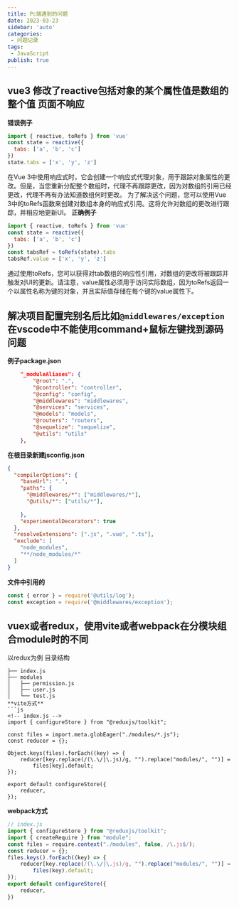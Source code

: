 ```yaml
---
title: Pc端遇到的问题
date: 2023-03-23
sidebar: 'auto'
categories:
 - 问题记录
tags:
 - JavaScript
publish: true
---
```

## vue3 修改了reactive包括对象的某个属性值是数组的整个值 页面不响应
**错误例子**
```js
import { reactive, toRefs } from 'vue'
const state = reactive({
  tabs: ['a', 'b', 'c']
})
state.tabs = ['x', 'y', 'z']
```
在Vue 3中使用响应式时，它会创建一个响应式代理对象，用于跟踪对象属性的更改。但是，当您重新分配整个数组时，代理不再跟踪更改，因为对数组的引用已经更改，代理不再有办法知道数组何时更改。
为了解决这个问题，您可以使用Vue 3中的toRefs函数来创建对数组本身的响应式引用。这将允许对数组的更改进行跟踪，并相应地更新UI。
**正确例子**
```js
import { reactive, toRefs } from 'vue'
const state = reactive({
  tabs: ['a', 'b', 'c']
})
const tabsRef = toRefs(state).tabs
tabsRef.value = ['x', 'y', 'z']
```
通过使用toRefs，您可以获得对tab数组的响应性引用，对数组的更改将被跟踪并触发对UI的更新。请注意，value属性必须用于访问实际数组，因为toRefs返回一个以属性名称为键的对象，并且实际值存储在每个键的value属性下。
## 解决项目配置完别名后比如`@middlewares/exception`在vscode中不能使用command+鼠标左键找到源码问题
**例子package.json**
```json
	"_moduleAliases": {
		"@root": ".",
		"@controller": "controller",
		"@config": "config",
		"@middlewares": "middlewares",
		"@services": "services",
		"@models": "models",
		"@routers": "routers",
		"@sequelize": "sequelize",
		"@utils": "utils"
	},
```
**在根目录新建jsconfig.json**
```json
{ 
  "compilerOptions": { 
    "baseUrl": ".", 
    "paths": { 
      "@middlewares/*": ["middlewares/*"], 
      "@utils/*": ["utils/*"],
      
    }, 
    "experimentalDecorators": true 
  }, 
  "resolveExtensions": [".js", ".vue", ".ts"], 
  "exclude": [ 
    "node_modules", 
    "**/node_modules/*" 
  ] 
}
```
**文件中引用的**
```js
const { error } = require('@utils/log');
const exception = require('@middlewares/exception');
```

## vuex或者redux，使用vite或者webpack在分模块组合module时的不同
以redux为例
目录结构
```
├── index.js
├── modules
│   ├── permission.js
│   ├── user.js
│   └── test.js
**vite方式**
```js
<!-- index.js -->
import { configureStore } from "@reduxjs/toolkit";

const files = import.meta.globEager("./modules/*.js");
const reducer = {};

Object.keys(files).forEach((key) => {
	reducer[key.replace(/(\.\/|\.js)/g, "").replace("modules/", "")] =
		files[key].default;
});

export default configureStore({
	reducer,
});

```
**webpack方式**
```js
// index.js
import { configureStore } from "@reduxjs/toolkit";
import { createRequire } from "module"; 
const files = require.context("./modules", false, /\.js$/);
const reducer = {};
files.keys().forEach((key) => {
	reducer[key.replace(/(\.\/|\.js)/g, "").replace("modules/", "")] =
		files(key).default;
});
export default configureStore({
	reducer,
})
```